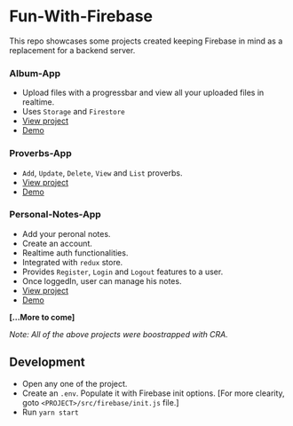 # Fun-With-Firebase

This repo showcases some projects created keeping Firebase in mind as a replacement for a backend server.

### Album-App
- Upload files with a progressbar and view all your uploaded files in realtime.
- Uses `Storage` and `Firestore`
- [View project](https://github.com/yTakkar/fun-with-firebase/tree/master/Album-App)
- [Demo](https://firebase-album-app.surge.sh)

### Proverbs-App
- `Add`, `Update`, `Delete`, `View` and `List` proverbs.
- [View project](https://github.com/yTakkar/fun-with-firebase/tree/master/Proverbs-App)
- [Demo](https://firebase-proverbs-app.surge.sh/)

### Personal-Notes-App
- Add your peronal notes.
- Create an account.
- Realtime auth functionalities.
- Integrated with `redux` store.
- Provides `Register`, `Login` and `Logout` features to a user.
- Once loggedIn, user can manage his notes.
- [View project](https://github.com/yTakkar/fun-with-firebase/tree/master/Personal-Notes-App)
- [Demo](https://firebase-personal-notes-app.surge.sh)

**[...More to come]**

*Note: All of the above projects were boostrapped with CRA.*

## Development
- Open any one of the project.
- Create an `.env`. Populate it with Firebase init options. [For more clearity, goto `<PROJECT>/src/firebase/init.js` file.]
- Run `yarn start`
